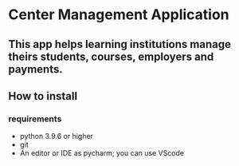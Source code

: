 # Center Management Application

## This app helps learning institutions manage theirs students, courses, employers and payments.

## How to install

### requirements

- python 3.9.6 or higher
- git
- An editor or IDE as pycharm; you can use VScode


